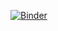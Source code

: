 [![Binder](https://binder.conp.cloud/badge_logo.svg)](https://binder.conp.cloud/v2/gh/ltetrel/nha2020-nilearn.git/HEAD?urlpath=content%2F_build%2Fdhtml)
